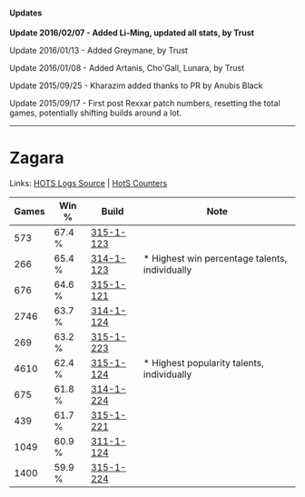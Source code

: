 #### Updates
**Update 2016/02/07 - Added Li-Ming, updated all stats, by Trust**

Update 2016/01/13 - Added Greymane, by Trust

Update 2016/01/08 - Added Artanis, Cho'Gall, Lunara, by Trust

Update 2015/09/25 - Kharazim added thanks to PR by Anubis Black

Update 2015/09/17 - First post Rexxar patch numbers, resetting the total games, potentially shifting builds around a lot.

***

# Zagara

Links: [HOTS Logs Source](https://www.hotslogs.com/Sitewide/HeroDetails?Hero=Zagara) | [HotS Counters](http://hotscounters.com/#/hero/Zagara)

Games  | Win %  | Build     | Note
-----  | -----  | -----     | ----
573    | 67.4 % | [315-1-123](http://www.heroesfire.com/hots/talent-calculator/zagara#oAkJ) | 
266    | 65.4 % | [314-1-123](http://www.heroesfire.com/hots/talent-calculator/zagara#o8I3) | * Highest win percentage talents, individually
676    | 64.6 % | [315-1-121](http://www.heroesfire.com/hots/talent-calculator/zagara#oAkH) | 
2746   | 63.7 % | [314-1-124](http://www.heroesfire.com/hots/talent-calculator/zagara#o8I4) | 
269    | 63.2 % | [315-1-223](http://www.heroesfire.com/hots/talent-calculator/zagara#oAlt) | 
4610   | 62.4 % | [315-1-124](http://www.heroesfire.com/hots/talent-calculator/zagara#oAkK) | * Highest popularity talents, individually
675    | 61.8 % | [314-1-224](http://www.heroesfire.com/hots/talent-calculator/zagara#o8Je) | 
439    | 61.7 % | [315-1-221](http://www.heroesfire.com/hots/talent-calculator/zagara#oAlr) | 
1049   | 60.9 % | [311-1-124](http://www.heroesfire.com/hots/talent-calculator/zagara#o0zK) | 
1400   | 59.9 % | [315-1-224](http://www.heroesfire.com/hots/talent-calculator/zagara#oAlu) | 
